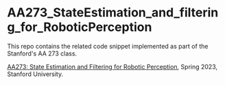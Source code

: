 # AA273_StateEstimation_and_filtering_for_RoboticPerception
This repo contains the related code snippet implemented as part of the Stanford's AA 273 class.  

[AA273: State Estimation and Filtering for Robotic Perception](https://online.stanford.edu/courses/aa273-state-estimation-and-filtering-robotic-perception), Spring 2023, Stanford University.
